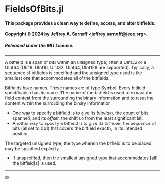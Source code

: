 # FieldsOfBits.jl
#### This package provides a clean way to define, access, and alter bitfields.
#### Copyright  © 2024 by Jeffrey A. Sarnoff \<jeffrey.sarnoff@ieee.org\>.
##### Released under the MIT License.
----

A bitfield is a span of bits within an unsigned type, often a UInt32 or a UInt64 (UInt8, UInt16, UInt32, UInt64, UInt128 are supported).
Typically, a sequence of bitfields is specified and the unsigned type used is the smallest one that accommodates all of the bitfields.

Bitfields have names. These names are of type Symbol. Every bitfield specification has its name.  The name of the bitfield is used to extract the field content from the surrounding the binary information and to reset the content within the surrouding the binary information.

- One way to specify a bitfield is to give its *bitwidth*, the count of bits spanned, and its *offset*, the shift up from the least significant bit.
- Another way to specify a bitfield is to give its *bitmask*, the sequence of bits (all set to 0b1) that covers the bitfield exactly, in its intended position.

The targeted unsigned type, the type wherein the bitfield is to be placed, may be specified explicitly. 
- If unspecified, then the smallest unsigned type that accommodates [all] the bitfield[s] is used.

----


©


